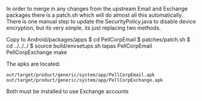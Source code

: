 In order to merge in any changes from the upstream Email and Exchange packages
there is a patch.sh which will do almost all this automatically.  There is one manual
step to update the SecurityPolicy.java to disable device encryption, but its very simple,
its just replacing two methods.

Copy to Android/packages/apps
$ cd PellCorpEmail
$ patches/patch.sh
$ cd ../../../
$ source build/envsetups.sh
tapas PellCorpEmail PellCorpExchange
make

The apks are located:

	out/target/product/generic/system/app/PellCorpEmail.apk
	out/target/product/generic/system/app/PellCorpExchange.apk

Both must be installed to use Exchange accounts



